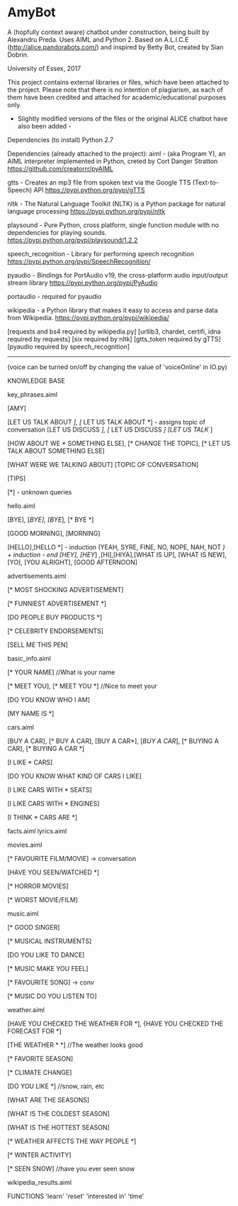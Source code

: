 # AmyBot
A (hopfully context aware) chatbot under construction, being built by Alexandru Preda.
Uses AIML and Python 2.
Based on A.L.I.C.E (http://alice.pandorabots.com/) and inspired by Betty Bot, created by Sian Dobrin.

University of Essex, 2017

This project contains external libraries or files, which have been attached to the project.
Please note that there is no intention of plagiarism, as each of them have been credited and attached for academic/educational purposes only.

- Slightly modified versions of the files or the original ALICE chatbot have also been added -

Dependencies (to install)
Python 2.7

Dependencies (already attached to the project):
aiml - (aka Program Y), an AIML interpreter implemented in Python, creted by Cort Danger Stratton
https://github.com/creatorrr/pyAIML

gtts - Creates an mp3 file from spoken text via the Google TTS (Text-to-Speech) API
https://pypi.python.org/pypi/gTTS

nltk - The Natural Language Toolkit (NLTK) is a Python package for natural language processing
https://pypi.python.org/pypi/nltk

playsound - Pure Python, cross platform, single function module with no dependencies for playing sounds.
https://pypi.python.org/pypi/playsound/1.2.2

speech_recognition - Library for performing speech recognition
https://pypi.python.org/pypi/SpeechRecognition/

pyaudio - Bindings for PortAudio v19, the cross-platform audio input/output stream library
https://pypi.python.org/pypi/PyAudio

portaudio - required for pyaudio

wikipedia - a Python library that makes it easy to access and parse data from Wikipedia.
https://pypi.python.org/pypi/wikipedia/


[requests and bs4 required by wikipedia.py]
[urllib3, chardet, certifi, idna required by requests]
[six required by nltk]
[gtts_token required by gTTS]
[pyaudio required by speech_recognition]

----------------------------------------------------------------------------------------------------

(voice can be turned on/off by changing the value of 'voiceOnline' in IO.py)

KNOWLEDGE BASE

key_phrases.aiml

[AMY]

[LET US TALK ABOUT *], [* LET US TALK ABOUT *] - assigns topic of conversation
[LET US DISCUSS *], [* LET US DISCUSS *]
[LET US TALK* ]

[HOW ABOUT WE * SOMETHING ELSE], [* CHANGE THE TOPIC], [* LET US TALK ABOUT SOMETHING ELSE]

[WHAT WERE WE TALKING ABOUT]
[TOPIC OF CONVERSATION]

[TIPS]

[*] - unknown queries

hello.aiml

[BYE], [*BYE], [BYE*], [* BYE *]

[GOOD MORNING], [MORNING]

[HELLO],[HELLO *] - induction (YEAH, SYRE, FINE, NO, NOPE, NAH, NOT *)
	+ induction
	- end
[HEY], [HEY*] ,[HI],[HIYA],[WHAT IS UP], [WHAT IS NEW], [YO], [YOU ALRIGHT], [GOOD AFTERNOON]

advertisements.aiml

[* MOST SHOCKING ADVERTISEMENT]

[* FUNNIEST ADVERTISEMENT *]

[DO PEOPLE BUY PRODUCTS *]

[* CELEBRITY ENDORSEMENTS]

[SELL ME THIS PEN]

basic_info.aiml

[* YOUR NAME] //What is your name

[* MEET YOU], [* MEET YOU *] //Nice to meet your

[DO YOU KNOW WHO I AM]

[MY NAME IS *]

cars.aiml

[BUY A CAR], [* BUY A CAR], [BUY A CAR*], [*BUY A CAR*], [* BUYING A CAR], [* BUYING A CAR *]

[I LIKE * CARS]

[DO YOU KNOW WHAT KIND OF CARS I LIKE]

[I LIKE CARS WITH * SEATS]

[I LIKE CARS WITH * ENGINES]

[I THINK * CARS ARE *]

facts.aiml
lyrics.aiml

movies.aiml

[* FAVOURITE FILM/MOVIE] -> conversation

[HAVE YOU SEEN/WATCHED *]

[* HORROR MOVIES]

[* WORST MOVIE/FILM]

music.aiml

[* GOOD SINGER]

[* MUSICAL INSTRUMENTS]

[DO YOU LIKE TO DANCE]

[* MUSIC MAKE YOU FEEL]

[* FAVOURITE SONG] -> conv

[* MUSIC DO YOU LISTEN TO]

weather.aiml

[HAVE YOU CHECKED THE WEATHER FOR *], {HAVE YOU CHECKED THE FORECAST FOR *]

[THE WEATHER * *] //The weather looks good

[* FAVORITE SEASON]

[* CLIMATE CHANGE]

[DO YOU LIKE *] //snow, rain, etc

[WHAT ARE THE SEASONS]

[WHAT IS THE COLDEST SEASON]

[WHAT IS THE HOTTEST SEASON]

[* WEATHER AFFECTS THE WAY PEOPLE *]

[* WINTER ACTIVITY]

[* SEEN SNOW] //have you ever seen snow


wikipedia_results.aiml


FUNCTIONS
'learn'
'reset'
'interested in'
'time'




